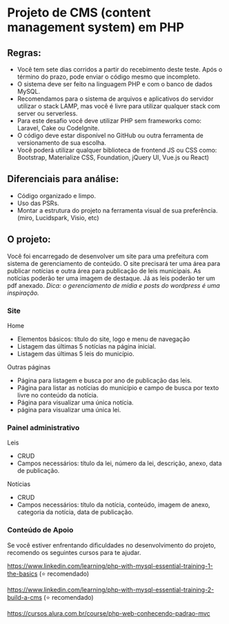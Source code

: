 # Projeto de CMS (content management system) em PHP

## Regras:
- Você tem sete dias corridos a partir do recebimento deste teste. Após o término do prazo, pode enviar o código mesmo que incompleto.
- O sistema deve ser feito na linguagem PHP e com o banco de dados MySQL. 
- Recomendamos para o sistema de arquivos e aplicativos do servidor utilizar o stack LAMP, mas você é livre para utilizar qualquer stack com server ou serverless.
- Para este desafio você deve utilizar PHP sem frameworks como: Laravel, Cake ou CodeIgnite.
- O código deve estar disponível no GitHub ou outra ferramenta de versionamento de sua escolha.
- Você poderá utilizar qualquer biblioteca de frontend JS ou CSS como: Bootstrap, Materialize CSS, Foundation, jQuery UI, Vue.js ou React)

## Diferenciais para análise:
- Código organizado e limpo.
- Uso das PSRs.
- Montar a estrutura do projeto na ferramenta visual de sua preferência.(miro, Lucidspark, Visio, etc)


## O projeto:
Você foi encarregado de desenvolver um site para uma prefeitura com sistema de gerenciamento de conteúdo. O site precisará ter uma área para publicar notícias e outra área para publicação de leis municipais. As notícias poderão ter uma imagem de destaque. Já as leis poderão ter um pdf anexado.
*Dica: o gerenciamento de mídia e posts do wordpress é uma inspiração.*


### Site

Home
- Elementos básicos: título do site, logo e menu de navegação
- Listagem das últimas 5 notícias na página inicial.
- Listagem das últimas 5 leis do município.

Outras páginas
- Página para listagem e busca por ano de publicação das leis.
- Página para listar as notícias do município e campo de busca por texto livre no conteúdo da notícia.
- Página para visualizar uma única notícia.
- página para visualizar uma única lei.


### Painel administrativo

Leis
- CRUD
- Campos necessários: título da lei, número da lei, descrição, anexo, data de publicação.

Notícias
- CRUD
- Campos necessários: título da notícia, conteúdo, imagem de anexo, categoria da notícia, data de publicação.


### Conteúdo de Apoio


Se você estiver enfrentando dificuldades no desenvolvimento do projeto, recomendo os seguintes cursos para te ajudar. 



https://www.linkedin.com/learning/php-with-mysql-essential-training-1-the-basics (⭐ recomendado)

https://www.linkedin.com/learning/php-with-mysql-essential-training-2-build-a-cms (⭐ recomendado)


https://cursos.alura.com.br/course/php-web-conhecendo-padrao-mvc 
